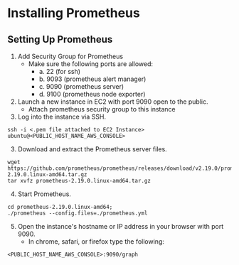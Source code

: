 # Installing Prometheus

## Setting Up Prometheus

1. Add Security Group for Prometheus
    - Make sure the following ports are allowed:
        - a. 22 (for ssh)
        - b. 9093 (prometheus alert manager)
        - c. 9090 (prometheus server)
        - d. 9100 (prometheus node exporter)
1. Launch a new instance in EC2 with port 9090 open to the public.
    - Attach prometheus security group to this instance
2. Log into the instance via SSH.

```
ssh -i <.pem file attached to EC2 Instance> ubuntu@<PUBLIC_HOST_NAME_AWS_CONSOLE>
```

3. Download and extract the Prometheus server files.

```
wget https://github.com/prometheus/prometheus/releases/download/v2.19.0/prometheus-2.19.0.linux-amd64.tar.gz
tar xvfz prometheus-2.19.0.linux-amd64.tar.gz
```

4. Start Prometheus.

```
cd prometheus-2.19.0.linux-amd64;
./prometheus --config.files=./prometheus.yml
```

5. Open the instance's hostname or IP address in your browser with port 9090.
    - In chrome, safari, or firefox type the following:

```
<PUBLIC_HOST_NAME_AWS_CONSOLE>:9090/graph
```
